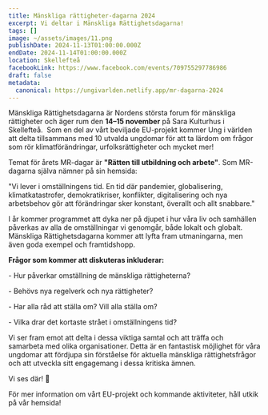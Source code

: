 ```yaml
---
title: Mänskliga rättigheter-dagarna 2024
excerpt: Vi deltar i Mänskliga Rättighetsdagarna!
tags: []
image: ~/assets/images/11.png
publishDate: 2024-11-13T01:00:00.000Z
endDate: 2024-11-14T01:00:00.000Z
location: Skellefteå
facebookLink: https://www.facebook.com/events/709755297786986
draft: false
metadata:
  canonical: https://ungivarlden.netlify.app/mr-dagarna-2024
---
```

<!--StartFragment-->

Mänskliga Rättighetsdagarna är Nordens största forum för mänskliga rättigheter och äger rum den **14–15 november** på Sara Kulturhus i Skellefteå.  Som en del av vårt beviljade EU-projekt kommer Ung i världen att delta tillsammans med 10 utvalda ungdomar för att ta lärdom om frågor som rör klimatförändringar, urfolksrättigheter och mycket mer!

Temat för årets MR-dagar är **"Rätten till utbildning och arbete"**. Som MR-dagarna själva nämner på sin hemsida: 

"Vi lever i omställningens tid. En tid där pandemier, globalisering, klimatkatastrofer, demokratikriser, konflikter, digitalisering och nya arbetsbehov gör att förändringar sker konstant, överallt och allt snabbare."

I år kommer programmet att dyka ner på djupet i hur våra liv och samhällen påverkas av alla de omställningar vi genomgår, både lokalt och globalt. Mänskliga Rättighetsdagarna kommer att lyfta fram utmaningarna, men även goda exempel och framtidshopp. 

**Frågor som kommer att diskuteras inkluderar:**

\- Hur påverkar omställning de mänskliga rättigheterna?

\- Behövs nya regelverk och nya rättigheter?

\- Har alla råd att ställa om? Vill alla ställa om?

\- Vilka drar det kortaste strået i omställningens tid?

Vi ser fram emot att delta i dessa viktiga samtal och att träffa och samarbeta med olika organisationer. Detta är en fantastisk möjlighet för våra ungdomar att fördjupa sin förståelse för aktuella mänskliga rättighetsfrågor och att utveckla sitt engagemang i dessa kritiska ämnen.

Vi ses där! 👋

För mer information om vårt EU-projekt och kommande aktiviteter, håll utkik på vår hemsida!



<!--EndFragment-->
